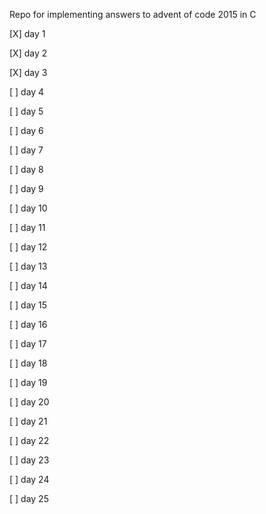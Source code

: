 Repo for implementing answers to advent of code 2015 in C

 [X] day 1

 [X] day 2

 [X] day 3

 [ ] day 4

 [ ] day 5

 [ ] day 6

 [ ] day 7

 [ ] day 8

 [ ] day 9

 [ ] day 10

 [ ] day 11

 [ ] day 12

 [ ] day 13

 [ ] day 14

 [ ] day 15

 [ ] day 16

 [ ] day 17

 [ ] day 18

 [ ] day 19

 [ ] day 20

 [ ] day 21

 [ ] day 22

 [ ] day 23

 [ ] day 24

 [ ] day 25
